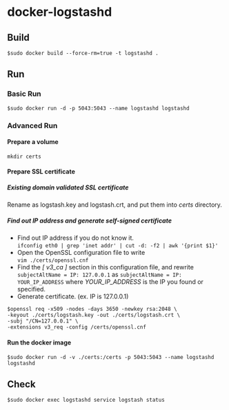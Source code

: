 # docker-logstashd

## Build

`$sudo docker build --force-rm=true -t logstashd .`

## Run

### Basic Run

`$sudo docker run -d -p 5043:5043 --name logstashd logstashd`

### Advanced Run

#### Prepare a volume

`mkdir certs`

#### Prepare SSL certificate  

##### Existing domain validated SSL certificate

Rename as logstash.key and logstash.crt, and put them into _certs_ directory.

##### Find out IP address and generate self-signed certificate

+ Find out IP address if you do not know it.  
`ifconfig eth0 | grep 'inet addr' | cut -d: -f2 | awk '{print $1}'`
+ Open the OpenSSL configuration file to write  
`vim ./certs/openssl.cnf`
+ Find the _[ v3\_ca ]_ section in this configuration file, and rewrite `subjectAltName = IP: 127.0.0.1` as `subjectAltName = IP: YOUR_IP_ADDRESS` where _YOUR_IP_ADDRESS_ is the IP you found or specified.
+ Generate certificate. (ex. IP is 127.0.0.1)
```
$openssl req -x509 -nodes -days 3650 -newkey rsa:2048 \
-keyout ./certs/logstash.key -out ./certs/logstash.crt \
-subj "/CN=127.0.0.1" \
-extensions v3_req -config /certs/openssl.cnf
```

#### Run the docker image

`$sudo docker run -d -v ./certs:/certs -p 5043:5043 --name logstashd logstashd`

## Check

`$sudo docker exec logstashd service logstash status`
